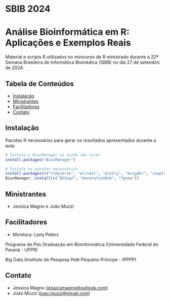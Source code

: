 # SBIB 2024

# Análise Bioinformática em R: Aplicações e Exemplos Reais

Material e scripts R utilizados no minicurso de R ministrado durante a 22ª Semana Brasileira de Informática Biomédica (SBIB) no dia 27 de setembro de 2024.

## Tabela de Conteúdos
- [Instalação](#instalação)
- [Ministrantes](#ministrantes)
- [Facilitadores](#facilitadores)
- [Contato](#contato)

## Instalação

Pacotes R necessários para gerar os resultados apresentados durante a aula:
```R
# Instale o BiocManager se ainda não tiver
install.packages("BiocManager")

# Instale os pacotes necessários
install.packages(c("tidyverse", "writexl", "plotly", "msigdbr", "cowplot"))
BiocManager::install(c("DESeq2", "AnnotationHub", "fgsea"))
```

## Ministrantes
- Jessica Magno e João Muzzi

## Facilitadores
- Monitora: Lana Peters

Programa de Pós Graduação em Bioinformática (Universidade Federal do Paraná - UFPR)

Big Data (Instituto de Pesquisa Pelé Pequeno Príncipe - IPPPP)

## Contato
- Jessica Magno (jessicamagno@outlook.com)
- João Muzzi (joao.muzzi@gmail.com)
